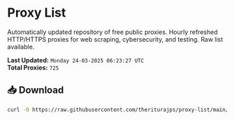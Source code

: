 # Proxy List

Automatically updated repository of free public proxies. Hourly refreshed HTTP/HTTPS proxies for web scraping, cybersecurity, and testing. Raw list available.

**Last Updated:** `Monday 24-03-2025 06:23:27 UTC`  
**Total Proxies:** `725`

## 📥 Download
```bash
curl -O https://raw.githubusercontent.com/theriturajps/proxy-list/main/proxies.txt
